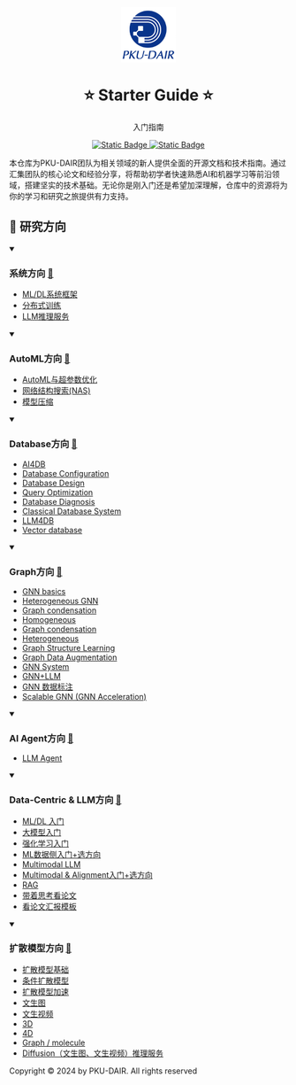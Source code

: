 <p align="center">
    <img width="100px" src="assets/group_logo.png" align="center" alt="PKU-DAIR" />
    <h1 align="center">⭐ Starter Guide ⭐</h1>
    <p align="center">入门指南</p>
    <p align="center">
        <a href="https://github.com/PKU-DAIR">
            <img alt="Static Badge" src="https://img.shields.io/badge/%C2%A9-PKU--DAIR-%230e529d?labelColor=%23003985">
        </a>
        <a href="https://github.com/PKU-DAIR">
            <img alt="Static Badge" src="https://img.shields.io/badge/PKU--DAIR-black?logo=github">
        </a>
    </p>
</p>

本仓库为PKU-DAIR团队为相关领域的新人提供全面的开源文档和技术指南。通过汇集团队的核心论文和经验分享，将帮助初学者快速熟悉AI和机器学习等前沿领域，搭建坚实的技术基础。无论你是刚入门还是希望加深理解，仓库中的资源将为你的学习和研究之旅提供有力支持。

## 📑 研究方向

<details open>
<summary>

### 系统方向 [🔗](docs/systems/Readme.md)

</summary>

- [ML/DL系统框架](docs/systems/Readme.md#ML/DL系统框架)
- [分布式训练](docs/systems/Readme.md#分布式训练)
- [LLM推理服务](docs/systems/Readme.md#LLM推理服务)
</details>

<details open>
<summary>

### AutoML方向 [🔗](docs/autoML/Readme.md)

</summary>

- [AutoML与超参数优化](docs/autoML/Readme.md#AutoML与超参数优化)
- [网络结构搜索(NAS)](docs/autoML/Readme.md#网络结构搜索(NAS))
- [模型压缩](docs/autoML/Readme.md#模型压缩)
</details>

<details open>
<summary>

### Database方向 [🔗](docs/database/Readme.md)

</summary>

- [AI4DB](docs/database/Readme.md#AI4DB)
- [Database Configuration](docs/database/Readme.md#Database%20Configuration)
- [Database Design](docs/database/Readme.md#Database%20Design)
- [Query Optimization](docs/database/Readme.md#Query%20Optimization)
- [Database Diagnosis](docs/database/Readme.md#Database%20Diagnosis)
- [Classical Database System](docs/database/Readme.md#Classical%20Database%20System)
- [LLM4DB](docs/database/Readme.md#LLM4DB)
- [Vector database](docs/database/Readme.md#Vector%20database)
</details>

<details open>
<summary>

### Graph方向 [🔗](docs/graphs/Readme.md)

</summary>

- [GNN basics](#docs/graphs/Readme.md#GNN%20basics)
- [Heterogeneous GNN](#docs/graphs/Readme.md#Heterogeneous%20GNN)
- [Graph condensation](#docs/graphs/Readme.md#Graph%20condensation)
- [Homogeneous](#docs/graphs/Readme.md#Homogeneous)
- [Graph condensation](#docs/graphs/Readme.md#Graph%20condensation)
- [Heterogeneous](#docs/graphs/Readme.md#Heterogeneous)
- [Graph Structure Learning](#docs/graphs/Readme.md#Graph%20Structure%20Learning)
- [Graph Data Augmentation](#docs/graphs/Readme.md#Graph%20Data%20Augmentation)
- [GNN System](#docs/graphs/Readme.md#GNN%20System)
- [GNN+LLM](#docs/graphs/Readme.md#GNN+LLM)
- [GNN 数据标注](#docs/graphs/Readme.md#GNN%20数据标注)
- [Scalable GNN (GNN Acceleration)](#docs/graphs/Readme.md#Scalable%20GNN%20(GNN%20Acceleration))
</details>

<details open>
<summary>

### AI Agent方向 [🔗](docs/aiAgents/Readme.md)

</summary>

- [LLM Agent](docs/aiAgents/Readme.md#LLM%20Agent)
</details>

<details open>
<summary>

### Data-Centric & LLM方向 [🔗](docs/dcml/Readme.md)

</summary>

- [ML/DL 入门](docs/dcml/Readme.md#ML/DL%20入门)
- [大模型入门](docs/dcml/Readme.md#大模型入门)
- [强化学习入门](docs/dcml/Readme.md#强化学习入门)
- [ML数据侧入门+选方向](docs/dcml/Readme.md#ML数据侧入门+选方向)
- [Multimodal LLM](docs/dcml/Readme.md#Multimodal%20LLM)
- [Multimodal & Alignment入门+选方向](docs/dcml/Readme.md#Multimodal%20&%20Alignment入门+选方向)
- [RAG](docs/dcml/Readme.md#RAG)
- [带着思考看论文](docs/dcml/Readme.md#带着思考看论文)
- [看论文汇报模板](docs/dcml/Readme.md#看论文汇报模板)
</details>

<details open>
<summary>

### 扩散模型方向 [🔗](docs/diffusion/Readme.md)

</summary>

- [扩散模型基础](docs/diffusion/Readme.md#扩散模型基础)
- [条件扩散模型](docs/diffusion/Readme.md#条件扩散模型)
- [扩散模型加速](docs/diffusion/Readme.md#扩散模型加速)
- [文生图](docs/diffusion/Readme.md#文生图)
- [文生视频](docs/diffusion/Readme.md#文生视频)
- [3D](docs/diffusion/Readme.md#3D)
- [4D](docs/diffusion/Readme.md#4D)
- [Graph / molecule](docs/diffusion/Readme.md#Graph%20/%20molecule)
- [Diffusion（文生图、文生视频）推理服务](docs/diffusion/Readme.md#Diffusion（文生图、文生视频）推理服务)
</details>

Copyright © 2024 by PKU-DAIR. All rights reserved